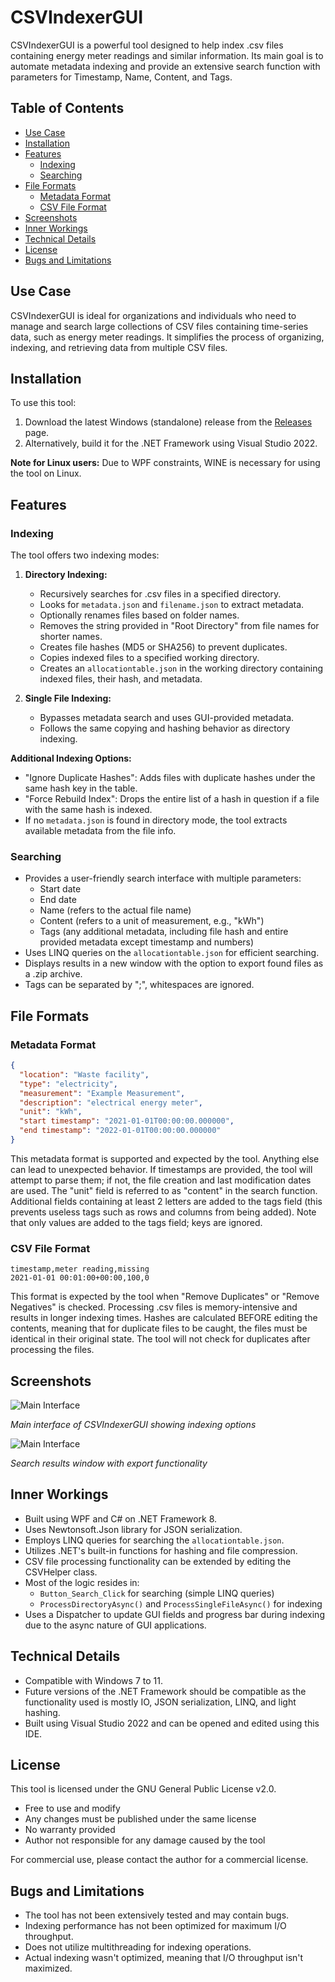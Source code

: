 ﻿# CSVIndexerGUI

CSVIndexerGUI is a powerful tool designed to help index .csv files containing energy meter readings and similar information. Its main goal is to automate metadata indexing and provide an extensive search function with parameters for Timestamp, Name, Content, and Tags.

## Table of Contents
- [Use Case](#use-case)
- [Installation](#installation)
- [Features](#features)
  - [Indexing](#indexing)
  - [Searching](#searching)
- [File Formats](#file-formats)
  - [Metadata Format](#metadata-format)
  - [CSV File Format](#csv-file-format)
- [Screenshots](#screenshots)
- [Inner Workings](#inner-workings)
- [Technical Details](#technical-details)
- [License](#license)
- [Bugs and Limitations](#bugs-and-limitations)

## Use Case

CSVIndexerGUI is ideal for organizations and individuals who need to manage and search large collections of CSV files containing time-series data, such as energy meter readings. It simplifies the process of organizing, indexing, and retrieving data from multiple CSV files.

## Installation

To use this tool:
1. Download the latest Windows (standalone) release from the [Releases](https://github.com/yourusername/CSVIndexerGUI/releases) page.
2. Alternatively, build it for the .NET Framework using Visual Studio 2022.

**Note for Linux users:** Due to WPF constraints, WINE is necessary for using the tool on Linux.

## Features

### Indexing

The tool offers two indexing modes:

1. **Directory Indexing:**
   - Recursively searches for .csv files in a specified directory.
   - Looks for `metadata.json` and `filename.json` to extract metadata.
   - Optionally renames files based on folder names.
   - Removes the string provided in "Root Directory" from file names for shorter names.
   - Creates file hashes (MD5 or SHA256) to prevent duplicates.
   - Copies indexed files to a specified working directory.
   - Creates an `allocationtable.json` in the working directory containing indexed files, their hash, and metadata.

2. **Single File Indexing:**
   - Bypasses metadata search and uses GUI-provided metadata.
   - Follows the same copying and hashing behavior as directory indexing.

**Additional Indexing Options:**
- "Ignore Duplicate Hashes": Adds files with duplicate hashes under the same hash key in the table.
- "Force Rebuild Index": Drops the entire list of a hash in question if a file with the same hash is indexed.
- If no `metadata.json` is found in directory mode, the tool extracts available metadata from the file info.

### Searching

- Provides a user-friendly search interface with multiple parameters:
  - Start date
  - End date
  - Name (refers to the actual file name)
  - Content (refers to a unit of measurement, e.g., "kWh")
  - Tags (any additional metadata, including file hash and entire provided metadata except timestamp and numbers)
- Uses LINQ queries on the `allocationtable.json` for efficient searching.
- Displays results in a new window with the option to export found files as a .zip archive.
- Tags can be separated by ";", whitespaces are ignored.

## File Formats

### Metadata Format

```json
{
  "location": "Waste facility",
  "type": "electricity",
  "measurement": "Example Measurement",
  "description": "electrical energy meter",
  "unit": "kWh",
  "start timestamp": "2021-01-01T00:00:00.000000",
  "end timestamp": "2022-01-01T00:00:00.000000"
}
```

This metadata format is supported and expected by the tool. Anything else can lead to unexpected behavior. If timestamps are provided, the tool will attempt to parse them; if not, the file creation and last modification dates are used. The "unit" field is referred to as "content" in the search function. Additional fields containing at least 2 letters are added to the tags field (this prevents useless tags such as rows and columns from being added). Note that only values are added to the tags field; keys are ignored.

### CSV File Format

```csv
timestamp,meter reading,missing
2021-01-01 00:01:00+00:00,100,0
```

This format is expected by the tool when "Remove Duplicates" or "Remove Negatives" is checked. Processing .csv files is memory-intensive and results in longer indexing times. Hashes are calculated BEFORE editing the contents, meaning that for duplicate files to be caught, the files must be identical in their original state. The tool will not check for duplicates after processing the files.

## Screenshots

![Main Interface](screenshots/main_interface.png)

*Main interface of CSVIndexerGUI showing indexing options*

![Main Interface](screenshots/search_results.png)

*Search results window with export functionality*

## Inner Workings

- Built using WPF and C# on .NET Framework 8.
- Uses Newtonsoft.Json library for JSON serialization.
- Employs LINQ queries for searching the `allocationtable.json`.
- Utilizes .NET's built-in functions for hashing and file compression.
- CSV file processing functionality can be extended by editing the CSVHelper class.
- Most of the logic resides in:
  - `Button_Search_Click` for searching (simple LINQ queries)
  - `ProcessDirectoryAsync()` and `ProcessSingleFileAsync()` for indexing
- Uses a Dispatcher to update GUI fields and progress bar during indexing due to the async nature of GUI applications.

## Technical Details

- Compatible with Windows 7 to 11.
- Future versions of the .NET Framework should be compatible as the functionality used is mostly IO, JSON serialization, LINQ, and light hashing.
- Built using Visual Studio 2022 and can be opened and edited using this IDE.

## License

This tool is licensed under the GNU General Public License v2.0. 

- Free to use and modify
- Any changes must be published under the same license
- No warranty provided
- Author not responsible for any damage caused by the tool

For commercial use, please contact the author for a commercial license.

## Bugs and Limitations

- The tool has not been extensively tested and may contain bugs.
- Indexing performance has not been optimized for maximum I/O throughput.
- Does not utilize multithreading for indexing operations.
- Actual indexing wasn't optimized, meaning that I/O throughput isn't maximized.

